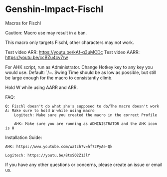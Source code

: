 # Genshin-Impact-Fischl
Macros for Fischl

Caution: Macro use may result in a ban.

This macro only targets Fischl, other characters may not work.

Test video ARR: https://youtu.be/kAf-q3uMCDc
Test video AARR: https://youtu.be/ccBZu4cv7rw

For AHK script, run as Administrator. Change Hotkey key to any key you would use. Default: `/~. Swing Time should be as low as possible, but still be large enough for the macro to consistantly climb.

Hold W while using AARR and ARR.

FAQ:
	
	Q: Fischl doesn't do what she's supposed to do/The macro doesn't work
    A: Make sure to hold W while using macro
		Logitech: Make sure you created the macro in the correct Profile
        
        AHK: Make sure you are running as ADMINISTRATOR and the AHK icon is H
	
  
  Installation Guide:

    AHK: https://www.youtube.com/watch?v=hf72PyAe-Qk
  
    Logitech: https://youtu.be/8tsSQ2Z1JlY
  
If you have any other questions or concerns, please create an issue or email us.
